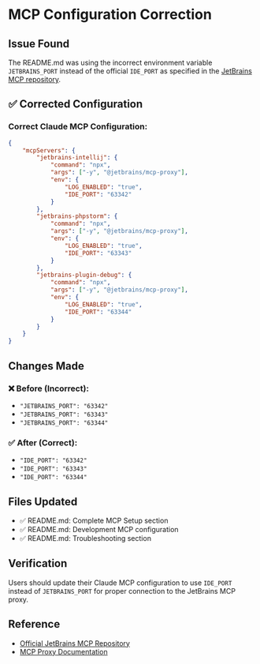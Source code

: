 # MCP Configuration Correction

## Issue Found
The README.md was using the incorrect environment variable `JETBRAINS_PORT` instead of the official `IDE_PORT` as specified in the [JetBrains MCP repository](https://github.com/JetBrains/mcp-jetbrains).

## ✅ Corrected Configuration

### **Correct Claude MCP Configuration:**
```json
{
    "mcpServers": {
        "jetbrains-intellij": {
            "command": "npx",
            "args": ["-y", "@jetbrains/mcp-proxy"],
            "env": {
                "LOG_ENABLED": "true",
                "IDE_PORT": "63342"
            }
        },
        "jetbrains-phpstorm": {
            "command": "npx",
            "args": ["-y", "@jetbrains/mcp-proxy"],
            "env": {
                "LOG_ENABLED": "true",
                "IDE_PORT": "63343"
            }
        },
        "jetbrains-plugin-debug": {
            "command": "npx",
            "args": ["-y", "@jetbrains/mcp-proxy"],
            "env": {
                "LOG_ENABLED": "true",
                "IDE_PORT": "63344"
            }
        }
    }
}
```

## Changes Made

### ❌ **Before (Incorrect):**
- `"JETBRAINS_PORT": "63342"`
- `"JETBRAINS_PORT": "63343"`
- `"JETBRAINS_PORT": "63344"`

### ✅ **After (Correct):**
- `"IDE_PORT": "63342"`
- `"IDE_PORT": "63343"`
- `"IDE_PORT": "63344"`

## Files Updated
- ✅ README.md: Complete MCP Setup section
- ✅ README.md: Development MCP configuration
- ✅ README.md: Troubleshooting section

## Verification
Users should update their Claude MCP configuration to use `IDE_PORT` instead of `JETBRAINS_PORT` for proper connection to the JetBrains MCP proxy.

## Reference
- [Official JetBrains MCP Repository](https://github.com/JetBrains/mcp-jetbrains)
- [MCP Proxy Documentation](https://github.com/JetBrains/mcp-jetbrains#usage)